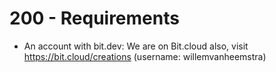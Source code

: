 # 200 - Requirements

- An account with bit.dev: We are on Bit.cloud also, visit https://bit.cloud/creations (username: willemvanheemstra)
